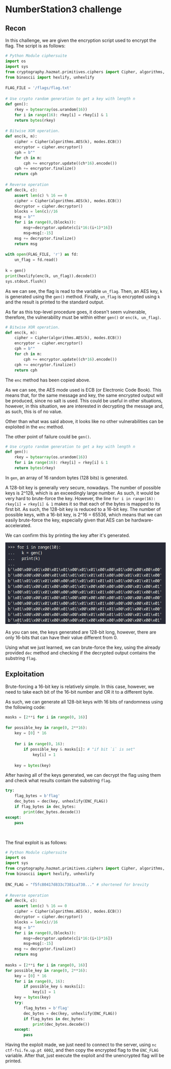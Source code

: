 # NumberStation3 challenge

## Recon

In this challenge, we are given the encryption script used to encrypt the flag. The script is as follows:

```py
# Python Module ciphersuite
import os
import sys
from cryptography.hazmat.primitives.ciphers import Cipher, algorithms, modes
from binascii import hexlify, unhexlify

FLAG_FILE = '/flags/flag.txt'

# Use crypto random generation to get a key with length n
def gen(): 
	rkey = bytearray(os.urandom(16))
	for i in range(16): rkey[i] = rkey[i] & 1
	return bytes(rkey)

# Bitwise XOR operation.
def enc(k, m):
	cipher = Cipher(algorithms.AES(k), modes.ECB())
	encryptor = cipher.encryptor()
	cph = b""
	for ch in m:
		cph += encryptor.update((ch*16).encode())
	cph += encryptor.finalize()
	return cph

# Reverse operation
def dec(k, c):
	assert len(c) % 16 == 0
	cipher = Cipher(algorithms.AES(k), modes.ECB())
	decryptor = cipher.decryptor()
	blocks = len(c)//16
	msg = b""
	for i in range(0,(blocks)):
		msg+=decryptor.update(c[i*16:(i+1)*16])
		msg=msg[:-15]
	msg += decryptor.finalize()
	return msg

with open(FLAG_FILE, 'r') as fd:
	un_flag = fd.read()

k = gen()
print(hexlify(enc(k, un_flag)).decode())
sys.stdout.flush()
```

As we can see, the flag is read to the variable `un_flag`. Then, an AES key, `k` is generated using the `gen()` method.
Finally, `un_flag` is encrypted using `k` and the result is printed to the standard output.

As far as this top-level procedure goes, it doesn't seem vulnerable, therefore, the vulnerability must be within either `gen()` or `enc(k, un_flag)`.

```py
# Bitwise XOR operation.
def enc(k, m):
	cipher = Cipher(algorithms.AES(k), modes.ECB())
	encryptor = cipher.encryptor()
	cph = b""
	for ch in m:
		cph += encryptor.update((ch*16).encode())
	cph += encryptor.finalize()
	return cph
```

The `enc` method has been copied above. 

As we can see, the AES mode used is ECB (or Electronic Code Book). This means that, for the same message and key, the same encrypted output will be produced, since no salt is used. This could be useful in other situations, however, in this situation, we are interested in decrypting the message and, as such, this is of no value.

Other than what was said above, it looks like no other vulnerabilities can be exploited in the `enc` method.

The other point of failure could be `gen()`.

```py
# Use crypto random generation to get a key with length n
def gen(): 
	rkey = bytearray(os.urandom(16))
	for i in range(16): rkey[i] = rkey[i] & 1
	return bytes(rkey)
```

In `gen`, an array of 16 random bytes (128 bits) is generated.

A 128-bit key is generally very secure, nowadays. The number of possible keys is 2^128, which is an exceedingly large number. As such, it would be very hard to brute-force the key. However, the line `for i in range(16): rkey[i] = rkey[i] & 1` makes it so that each of the bytes is mapped to its first bit. As such, the 128-bit key is reduced to a 16-bit key. The number of possible keys, with a 16-bit key, is 2^16 = 65536, which means that we can easily brute-force the key, especially given that AES can be hardware-accelerated.

We can confirm this by printing the key after it's generated.

![Keys generated using gen()](/images/numberstation3/keys.png)

As you can see, the keys generated are 128-bit long, however, there are only 16-bits that can have their value different from 0.

Using what we just learned, we can brute-force the key, using the already provided `dec` method and checking if the decrypted output contains the substring `flag`.

## Exploitation

Brute-forcing a 16-bit key is relatively simple. In this case, however, we need to take each bit of the 16-bit number and OR it to a different byte.

As such, we can generate all 128-bit keys with 16 bits of randomness using the following code:

```py
masks = [2**i for i in range(0, 16)]

for possible_key in range(0, 2**16):
    key = [0] * 16
	
    for i in range(0, 16):
        if possible_key & masks[i]: # "if bit `i` is set"
            key[i] = 1

    key = bytes(key)
```

After having all of the keys generated, we can decrypt the flag using them and check what results contain the substring `flag`.

```py
try:
	flag_bytes = b'flag'
	dec_bytes = dec(key, unhexlify(ENC_FLAG))
	if flag_bytes in dec_bytes:
		print(dec_bytes.decode())
except:
	pass
```

<br>

The final exploit is as follows:

```py
# Python Module ciphersuite
import os
import sys
from cryptography.hazmat.primitives.ciphers import Cipher, algorithms, modes
from binascii import hexlify, unhexlify

ENC_FLAG = "f5fc80417d833c7381ca730..." # shortened for brevity

# Reverse operation
def dec(k, c):
	assert len(c) % 16 == 0
	cipher = Cipher(algorithms.AES(k), modes.ECB())
	decryptor = cipher.decryptor()
	blocks = len(c)//16
	msg = b""
	for i in range(0,(blocks)):
		msg+=decryptor.update(c[i*16:(i+1)*16])
		msg=msg[:-15]
	msg += decryptor.finalize()
	return msg

masks = [2**i for i in range(0, 16)]
for possible_key in range(0, 2**16):
    key = [0] * 16
    for i in range(0, 16):
        if possible_key & masks[i]:
            key[i] = 1
    key = bytes(key)
    try:
        flag_bytes = b'flag'
        dec_bytes = dec(key, unhexlify(ENC_FLAG))
        if flag_bytes in dec_bytes:
            print(dec_bytes.decode())
    except:
        pass
```

Having the exploit made, we just need to connect to the server, using `nc ctf-fsi.fe.up.pt 6002`, and then copy the encrypted flag to the `ENC_FLAG` variable. After that, just execute the exploit and the unencrypted flag will be printed.
